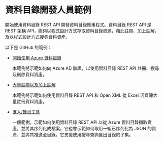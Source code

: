<properties
	pageTitle="資料目錄開發人員範例 | Microsoft Azure"
	description="本文提供資料目錄 REST API 可用之開發人員範例的概觀。"
	services="data-catalog"
	documentationCenter=""
	authors="spelluru"
	manager=""
	editor=""
	tags=""/>
<tags
	ms.service="data-catalog"
	ms.devlang="NA"
	ms.topic="article"
	ms.tgt_pltfrm="NA"
	ms.workload="data-catalog"
	ms.date="06/16/2016"
	ms.author="spelluru"/>


# 資料目錄開發人員範例
開始使用資料目錄 REST API 開發資料目錄應用程式。資料目錄 REST API 是REST 架構 API，能夠以程式設計方式存取資料目錄資源，藉此註冊、加上註解，及以程式設計方式搜尋資料資產。

以下是 GitHub 的範例：

- [開始使用 Azure 資料目錄](https://azure.microsoft.com/documentation/samples/data-catalog-dotnet-get-started/)

  本範例將示範如何向 Azure AD 驗證，以使用資料目錄 REST API 註冊、搜尋及刪除資料資產。

- [大量註冊以及加上註解](https://azure.microsoft.com/documentation/samples/data-catalog-dotnet-excel-register-data-assets/)

  本範例將示範如何使用資料目錄 REST API 和 Open XML 從 Excel 活頁簿大量註冊資料資產。

- [匯入/匯出工具](https://azure.microsoft.com/documentation/samples/data-catalog-dotnet-import-export/)

  一個範例，示範如何使用資料目錄 REST API 以從 Azure 資料目錄擷取資產，並將其序列化成檔案。它也會示範如何取用一組已序列化為 JSON 的資產，並將其推送至目錄。它支援使用搜尋查詢匯出目錄的子集。

<!---HONumber=AcomDC_0622_2016-->